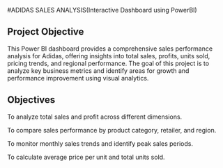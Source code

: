 #ADIDAS SALES ANALYSIS(Interactive Dashboard using PowerBI) 
## Project Objective 
This Power BI dashboard provides a comprehensive sales performance analysis for Adidas, offering insights into total sales, profits, units sold, pricing trends, and regional performance.
The goal of this project is to analyze key business metrics and identify areas for growth and performance improvement using visual analytics.

## Objectives
To analyze total sales and profit across different dimensions.

To compare sales performance by product category, retailer, and region.

To monitor monthly sales trends and identify peak sales periods.

To calculate average price per unit and total units sold.
